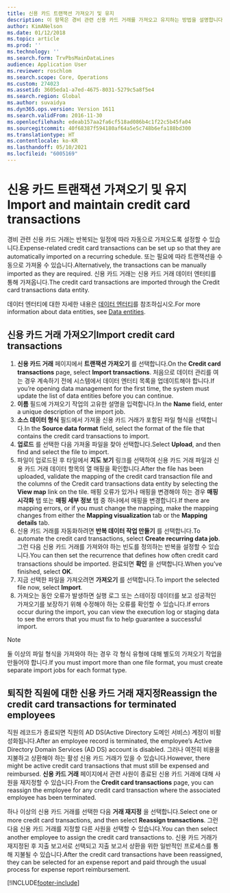 ```yaml
---
title: 신용 카드 트랜잭션 가져오기 및 유지
description: 이 항목은 경비 관련 신용 카드 거래를 가져오고 유지하는 방법을 설명합니다. 이러한 트랜잭션은 반복 일정에 따라 자동으로 가져오도록 설정하거나 필요에 따라 수동으로 가져올 수 있습니다.
author: KimANelson
ms.date: 01/12/2018
ms.topic: article
ms.prod: ''
ms.technology: ''
ms.search.form: TrvPbsMainDataLines
audience: Application User
ms.reviewer: roschlom
ms.search.scope: Core, Operations
ms.custom: 274023
ms.assetid: 3605eda1-a7ed-4675-8031-5279c5a8f5e4
ms.search.region: Global
ms.author: suvaidya
ms.dyn365.ops.version: Version 1611
ms.search.validFrom: 2016-11-30
ms.openlocfilehash: edeab157aa2fa6cf518ad086b4c1f22c5b45fa04
ms.sourcegitcommit: 40f68387f594180af64a5e5c748b6efa188bd300
ms.translationtype: HT
ms.contentlocale: ko-KR
ms.lasthandoff: 05/10/2021
ms.locfileid: "6005169"
---
```

# <a name="import-and-maintain-credit-card-transactions"></a><span data-ttu-id="c2dc1-104">신용 카드 트랜잭션 가져오기 및 유지</span><span class="sxs-lookup"><span data-stu-id="c2dc1-104">Import and maintain credit card transactions</span></span>

<span data-ttu-id="c2dc1-105">경비 관련 신용 카드 거래는 반복되는 일정에 따라 자동으로 가져오도록 설정할 수 있습니다.</span><span class="sxs-lookup"><span data-stu-id="c2dc1-105">Expense-related credit card transactions can be set up so that they are automatically imported on a recurring schedule.</span></span> <span data-ttu-id="c2dc1-106">또는 필요에 따라 트랜잭션을 수동으로 가져올 수 있습니다.</span><span class="sxs-lookup"><span data-stu-id="c2dc1-106">Alternatively, the transactions can be manually imported as they are required.</span></span> <span data-ttu-id="c2dc1-107">신용 카드 거래는 신용 카드 거래 데이터 엔터티를 통해 가져옵니다.</span><span class="sxs-lookup"><span data-stu-id="c2dc1-107">The credit card transactions are imported through the Credit card transactions data entity.</span></span>

<span data-ttu-id="c2dc1-108">데이터 엔터티에 대한 자세한 내용은 [데이터 엔터티](/dynamics365/fin-ops-core/dev-itpro/data-entities/data-entities)를 참조하십시오.</span><span class="sxs-lookup"><span data-stu-id="c2dc1-108">For more information about data entities, see [Data entities](/dynamics365/fin-ops-core/dev-itpro/data-entities/data-entities).</span></span>

## <a name="import-credit-card-transactions"></a><span data-ttu-id="c2dc1-109">신용 카드 거래 가져오기</span><span class="sxs-lookup"><span data-stu-id="c2dc1-109">Import credit card transactions</span></span>

1. <span data-ttu-id="c2dc1-110">**신용 카드 거래** 페이지에서 **트랜잭션 가져오기** 를 선택합니다.</span><span class="sxs-lookup"><span data-stu-id="c2dc1-110">On the **Credit card transactions** page, select **Import transactions**.</span></span> <span data-ttu-id="c2dc1-111">처음으로 데이터 관리를 여는 경우 계속하기 전에 시스템에서 데이터 엔터티 목록을 업데이트해야 합니다.</span><span class="sxs-lookup"><span data-stu-id="c2dc1-111">If you’re opening data management for the first time, the system must update the list of data entities before you can continue.</span></span>
2. <span data-ttu-id="c2dc1-112">**이름** 필드에 가져오기 작업의 고유한 설명을 입력합니다.</span><span class="sxs-lookup"><span data-stu-id="c2dc1-112">In the **Name** field, enter a unique description of the import job.</span></span>
3. <span data-ttu-id="c2dc1-113">**소스 데이터 형식** 필드에서 가져올 신용 카드 거래가 포함된 파일 형식을 선택합니다.</span><span class="sxs-lookup"><span data-stu-id="c2dc1-113">In the **Source data format** field, select the format of the file that contains the credit card transactions to import.</span></span>
4. <span data-ttu-id="c2dc1-114">**업로드** 를 선택한 다음 가져올 파일을 찾아 선택합니다.</span><span class="sxs-lookup"><span data-stu-id="c2dc1-114">Select **Upload**, and then find and select the file to import.</span></span>
5. <span data-ttu-id="c2dc1-115">파일이 업로드된 후 타일에서 **지도 보기** 링크를 선택하여 신용 카드 거래 파일과 신용 카드 거래 데이터 항목의 열 매핑을 확인합니다.</span><span class="sxs-lookup"><span data-stu-id="c2dc1-115">After the file has been uploaded, validate the mapping of the credit card transaction file and the columns of the Credit card transactions data entity by selecting the **View map** link on the tile.</span></span> <span data-ttu-id="c2dc1-116">매핑 오류가 있거나 매핑을 변경해야 하는 경우 **매핑 시각화** 탭 또는 **매핑 세부 정보** 탭 중 하나에서 매핑을 변경합니다.</span><span class="sxs-lookup"><span data-stu-id="c2dc1-116">If there are mapping errors, or if you must change the mapping, make the mapping changes from either the **Mapping visualization** tab or the **Mapping details** tab.</span></span>
6. <span data-ttu-id="c2dc1-117">신용 카드 거래를 자동화하려면 **반복 데이터 작업 만들기** 를 선택합니다.</span><span class="sxs-lookup"><span data-stu-id="c2dc1-117">To automate the credit card transactions, select **Create recurring data job**.</span></span> <span data-ttu-id="c2dc1-118">그런 다음 신용 카드 거래를 가져와야 하는 빈도를 정의하는 반복을 설정할 수 있습니다.</span><span class="sxs-lookup"><span data-stu-id="c2dc1-118">You can then set the recurrence that defines how often credit card transactions should be imported.</span></span> <span data-ttu-id="c2dc1-119">완료되면 **확인** 을 선택합니다.</span><span class="sxs-lookup"><span data-stu-id="c2dc1-119">When you’ve finished, select **OK**.</span></span>
7. <span data-ttu-id="c2dc1-120">지금 선택한 파일을 가져오려면 **가져오기** 를 선택합니다.</span><span class="sxs-lookup"><span data-stu-id="c2dc1-120">To import the selected file now, select **Import**.</span></span>
8. <span data-ttu-id="c2dc1-121">가져오는 동안 오류가 발생하면 실행 로그 또는 스테이징 데이터를 보고 성공적인 가져오기를 보장하기 위해 수정해야 하는 오류를 확인할 수 있습니다.</span><span class="sxs-lookup"><span data-stu-id="c2dc1-121">If errors occur during the import, you can view the execution log or staging data to see the errors that you must fix to help guarantee a successful import.</span></span>

> [!NOTE]
> <span data-ttu-id="c2dc1-122">둘 이상의 파일 형식을 가져와야 하는 경우 각 형식 유형에 대해 별도의 가져오기 작업을 만들어야 합니다.</span><span class="sxs-lookup"><span data-stu-id="c2dc1-122">If you must import more than one file format, you must create separate import jobs for each format type.</span></span>

## <a name="reassign-the-credit-card-transactions-for-terminated-employees"></a><span data-ttu-id="c2dc1-123">퇴직한 직원에 대한 신용 카드 거래 재지정</span><span class="sxs-lookup"><span data-stu-id="c2dc1-123">Reassign the credit card transactions for terminated employees</span></span>

<span data-ttu-id="c2dc1-124">직원 레코드가 종료되면 직원의 AD DS(Active Directory 도메인 서비스) 계정이 비활성화됩니다.</span><span class="sxs-lookup"><span data-stu-id="c2dc1-124">After an employee record is terminated, the employee’s Active Directory Domain Services (AD DS) account is disabled.</span></span> <span data-ttu-id="c2dc1-125">그러나 여전히 비용을 지불하고 상환해야 하는 활성 신용 카드 거래가 있을 수 있습니다.</span><span class="sxs-lookup"><span data-stu-id="c2dc1-125">However, there might be active credit card transactions that must still be expensed and reimbursed.</span></span> <span data-ttu-id="c2dc1-126">**신용 카드 거래** 페이지에서 관련 사원이 종료된 신용 카드 거래에 대해 사원을 재지정할 수 있습니다.</span><span class="sxs-lookup"><span data-stu-id="c2dc1-126">From the **Credit card transactions** page, you can reassign the employee for any credit card transaction where the associated employee has been terminated.</span></span>

<span data-ttu-id="c2dc1-127">하나 이상의 신용 카드 거래를 선택한 다음 **거래 재지정** 을 선택합니다.</span><span class="sxs-lookup"><span data-stu-id="c2dc1-127">Select one or more credit card transactions, and then select **Reassign transactions**.</span></span> <span data-ttu-id="c2dc1-128">그런 다음 신용 카드 거래를 지정할 다른 사원을 선택할 수 있습니다.</span><span class="sxs-lookup"><span data-stu-id="c2dc1-128">You can then select another employee to assign the credit card transactions to.</span></span> <span data-ttu-id="c2dc1-129">신용 카드 거래가 재지정된 후 지출 보고서로 선택되고 지출 보고서 상환을 위한 일반적인 프로세스를 통해 지불될 수 있습니다.</span><span class="sxs-lookup"><span data-stu-id="c2dc1-129">After the credit card transactions have been reassigned, they can be selected for an expense report and paid through the usual process for expense report reimbursement.</span></span>


[!INCLUDE[footer-include](../includes/footer-banner.md)]